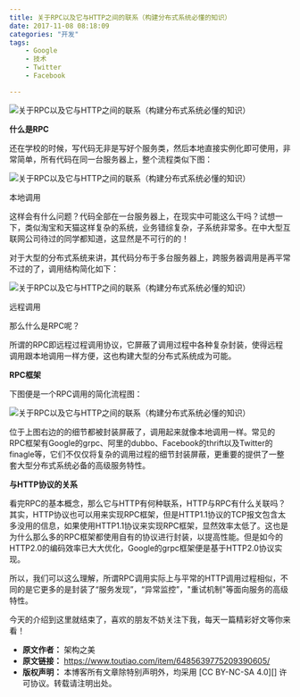 ```yaml
---
title: 关于RPC以及它与HTTP之间的联系（构建分布式系统必懂的知识）
date: 2017-11-08 08:18:09
categories: "开发"
tags:
	- Google
	- 技术
	- Twitter
	- Facebook

---
```


![关于RPC以及它与HTTP之间的联系（构建分布式系统必懂的知识）][RPC_HTTP]

**什么是RPC**

还在学校的时候，写代码无非是写好个服务类，然后本地直接实例化即可使用，非常简单，所有代码在同一台服务器上，整个流程类似下图：

![关于RPC以及它与HTTP之间的联系（构建分布式系统必懂的知识）][RPC_HTTP 1]

本地调用

这样会有什么问题？代码全部在一台服务器上，在现实中可能这么干吗？试想一下，类似淘宝和天猫这样复杂的系统，业务错综复杂，子系统非常多。在中大型互联网公司待过的同学都知道，这显然是不可行的的！

对于大型的分布式系统来讲，其代码分布于多台服务器上，跨服务器调用是再平常不过的了，调用结构简化如下：

![关于RPC以及它与HTTP之间的联系（构建分布式系统必懂的知识）][RPC_HTTP 2]

远程调用

那么什么是RPC呢？

所谓的RPC即远程过程调用协议，它屏蔽了调用过程中各种复杂封装，使得远程调用跟本地调用一样方便，这也构建大型的分布式系统成为可能。

**RPC框架**

下图便是一个RPC调用的简化流程图：

![关于RPC以及它与HTTP之间的联系（构建分布式系统必懂的知识）][RPC_HTTP 3]

位于上图右边的的细节都被封装屏蔽了，调用起来就像本地调用一样。常见的RPC框架有Google的grpc、阿里的dubbo、Facebook的thrift以及Twitter的finagle等，它们不仅仅将复杂的调用过程的细节封装屏蔽，更重要的提供了一整套大型分布式系统必备的高级服务特性。

**与HTTP协议的关系**

看完RPC的基本概念，那么它与HTTP有何种联系，HTTP与RPC有什么关联吗？其实，HTTP协议也可以用来实现RPC框架，但是HTTP1.1协议的TCP报文包含太多没用的信息，如果使用HTTP1.1协议来实现RPC框架，显然效率太低了。这也是为什么那么多的RPC框架都使用自有的协议进行封装，以提高性能。但是如今的HTTP2.0的编码效率已大大优化，Google的grpc框架便是基于HTTP2.0协议实现。

所以，我们可以这么理解，所谓RPC调用实际上与平常的HTTP调用过程相似，不同的是它更多的是封装了“服务发现”，“异常监控”，"重试机制"等面向服务的高级特性。

今天的介绍到这里就结束了，喜欢的朋友不妨关注下我，每天一篇精彩好文等你来看！


[RPC_HTTP]: /pro/os/crawler/FIY3-IRUB-ZIE2.jpg
[RPC_HTTP 1]: /pro/os/crawler/MFE7-3EFV-YUUB.jpg
[RPC_HTTP 2]: /pro/os/crawler/YBJJ-QUEU-AQEB.jpg
[RPC_HTTP 3]: /pro/os/crawler/AEBU-32UQ-RZQE.jpg
 *  **原文作者：** 架构之美
 *  **原文链接：** https://www.toutiao.com/item/6485639775209390605/
 *  **版权声明：** 本博客所有文章除特别声明外，均采用 [CC BY-NC-SA 4.0][] 许可协议。转载请注明出处。